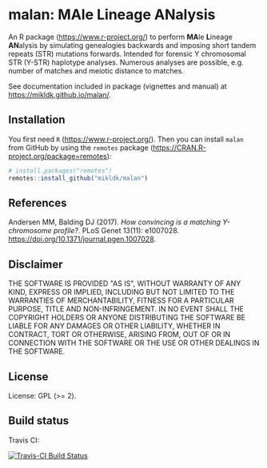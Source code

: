 # malan: MAle Lineage ANalysis

An R package (<https://www.r-project.org/>) to perform **MA**le **L**ineage **AN**alysis 
by simulating genealogies backwards and 
imposing short tandem repeats (STR) mutations forwards. 
Intended for forensic Y chromosomal STR (Y-STR) haplotype analyses. 
Numerous analyses are possible, e.g. number of matches and meiotic distance to matches.

See documentation included in package (vignettes and manual) at <https://mikldk.github.io/malan/>.

## Installation

You first need `R` (<https://www.r-project.org/>). 
Then you can install `malan` from GitHub by using the `remotes` package (<https://CRAN.R-project.org/package=remotes>):

``` r
# install.packages("remotes")
remotes::install_github("mikldk/malan")
```

## References

Andersen MM, Balding DJ (2017). *How convincing is a matching Y-chromosome profile?*. 
PLoS Genet 13(11): e1007028. <https://doi.org/10.1371/journal.pgen.1007028>.

## Disclaimer

THE SOFTWARE IS PROVIDED "AS IS", WITHOUT WARRANTY OF ANY KIND, EXPRESS OR IMPLIED, INCLUDING BUT NOT LIMITED TO THE WARRANTIES OF MERCHANTABILITY, FITNESS FOR A PARTICULAR PURPOSE, TITLE AND NON-INFRINGEMENT. IN NO EVENT SHALL THE COPYRIGHT HOLDERS OR ANYONE DISTRIBUTING THE SOFTWARE BE LIABLE FOR ANY DAMAGES OR OTHER LIABILITY, WHETHER IN CONTRACT, TORT OR OTHERWISE, ARISING FROM, OUT OF OR IN CONNECTION WITH THE SOFTWARE OR THE USE OR OTHER DEALINGS IN THE SOFTWARE.

## License

License: GPL (>= 2).

## Build status

Travis CI:

[![Travis-CI Build Status](https://travis-ci.org/mikldk/malan.svg?branch=master)](https://travis-ci.org/mikldk/malan)

